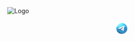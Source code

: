 <div align="center">
  <img src="gif.gif" height="250"  alt="Logo">
  <br/> <br/>
  <a href="https://t.me/nik_ter"><img src="telegram.png" width="30" align="right" alt="telegram"/></a>
  <br/>
</div>



<!--

Here are some ideas to get you started:

- 🔭 I’m currently working on ...
- 🌱 I’m currently learning ...
- 👯 I’m looking to collaborate on ...
- 🤔 I’m looking for help with ...
- 💬 Ask me about ...
- 📫 How to reach me: ...
- 😄 Pronouns: ...
- ⚡ Fun fact: ...
-->
